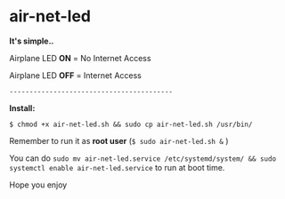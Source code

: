 # air-net-led
**It's simple..**

Airplane LED **ON** = No Internet Access

Airplane LED **OFF** = Internet Access

`-----------------------------------------`

**Install:**

`$ chmod +x air-net-led.sh && sudo cp air-net-led.sh /usr/bin/`

Remember to run it as **root user** (`$ sudo air-net-led.sh &` )

You can do `sudo mv air-net-led.service /etc/systemd/system/ && sudo systemctl enable air-net-led.service`
to run at boot time.

Hope you enjoy
